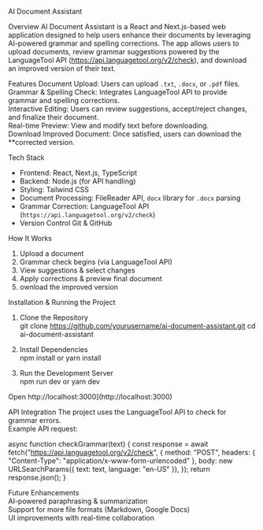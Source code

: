 AI Document Assistant 

Overview
AI Document Assistant is a React and Next.js-based web application designed to help users enhance their documents by leveraging AI-powered grammar and spelling corrections. The app allows users to upload documents, review grammar suggestions powered by the LanguageTool API (https://api.languagetool.org/v2/check), and download an improved version of their text.  

Features 
Document Upload: Users can upload `.txt`, `.docx`, or `.pdf` files.  
Grammar & Spelling Check: Integrates LanguageTool API to provide grammar and spelling corrections.  
Interactive Editing: Users can review suggestions, accept/reject changes, and finalize their document.  
Real-time Preview: View and modify text before downloading.  
Download Improved Document: Once satisfied, users can download the **corrected version.  

Tech Stack  
- Frontend: React, Next.js, TypeScript  
- Backend: Node.js (for API handling)  
- Styling: Tailwind CSS  
- Document Processing: FileReader API, `docx` library for `.docx` parsing  
- Grammar Correction: LanguageTool API (`https://api.languagetool.org/v2/check`)  
- Version Control Git & GitHub  

 How It Works  
1. Upload a document  
2. Grammar check begins (via LanguageTool API)  
3. View suggestions & select changes  
4.  Apply corrections & preview final document  
5.  ownload the improved version  

Installation & Running the Project 
1. Clone the Repository  
git clone https://github.com/yourusername/ai-document-assistant.git
cd ai-document-assistant


2. Install Dependencies  
npm install
or
yarn install


3. Run the Development Server  
npm run dev
or
yarn dev

Open http://localhost:3000](http://localhost:3000)  

 API Integration 
The project uses the LanguageTool API to check for grammar errors.  
Example API request:  

async function checkGrammar(text) {
  const response = await fetch("https://api.languagetool.org/v2/check", {
    method: "POST",
    headers: { "Content-Type": "application/x-www-form-urlencoded" },
    body: new URLSearchParams({ text: text, language: "en-US" }),
  });
  return response.json();
}


 Future Enhancements  
AI-powered paraphrasing & summarization  
Support for more file formats (Markdown, Google Docs)  
UI improvements with real-time collaboration  
